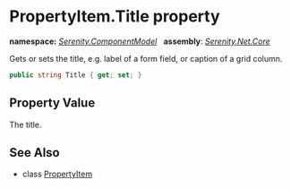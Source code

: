 # PropertyItem.Title property
**namespace:** *[Serenity.ComponentModel](../../README.md#serenity.componentmodel-namespace)*   **assembly**: *[Serenity.Net.Core](../../README.md)*

Gets or sets the title, e.g. label of a form field, or caption of a grid column.

```csharp
public string Title { get; set; }
```

## Property Value

The title.

## See Also

* class [PropertyItem](../PropertyItem.md)